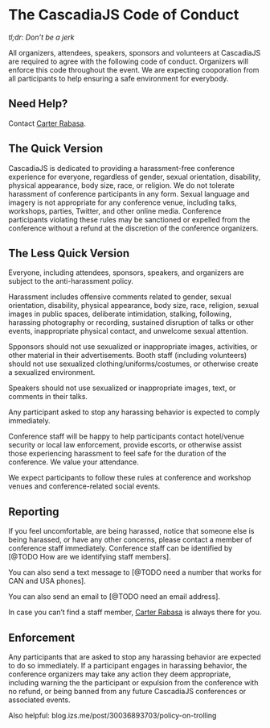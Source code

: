 # The CascadiaJS Code of Conduct

*tl;dr: Don’t be a jerk*

All organizers, attendees, speakers, sponsors and volunteers at CascadiaJS are required to agree with the following code of conduct. Organizers will enforce this code throughout the event. We are expecting cooporation from all participants to help ensuring a safe environment for everybody.

## Need Help?
Contact [Carter Rabasa](http://twitter.com/crtr0).

## The Quick Version

CascadiaJS is dedicated to providing a harassment-free conference experience for everyone, regardless of gender, sexual orientation, disability, physical appearance, body size, race, or religion. We do not tolerate harassment of conference participants in any form. Sexual language and imagery is not appropriate for any conference venue, including talks, workshops, parties, Twitter, and other online media. Conference participants violating these rules may be sanctioned or expelled from the conference without a refund at the discretion of the conference organizers.

## The Less Quick Version

Everyone, including attendees, sponsors, speakers, and organizers are subject to the anti-harassment policy.

Harassment includes offensive comments related to gender, sexual orientation, disability, physical appearance, body size, race, religion, sexual images in public spaces, deliberate intimidation, stalking, following, harassing photography or recording, sustained disruption of talks or other events, inappropriate physical contact, and unwelcome sexual attention.

Spponsors should not use sexualized or inappropriate images, activities, or other material in their advertisements. Booth staff (including volunteers) should not use sexualized clothing/uniforms/costumes, or otherwise create a sexualized environment.

Speakers should not use sexualized or inappropriate images, text, or comments in their talks.

Any participant asked to stop any harassing behavior is expected to comply immediately.

Conference staff will be happy to help participants contact hotel/venue security or local law enforcement, provide escorts, or otherwise assist those experiencing harassment to feel safe for the duration of the conference. We value your attendance.

We expect participants to follow these rules at conference and workshop venues and conference-related social events.

## Reporting

If you feel uncomfortable, are being harassed, notice that someone else is being harassed, or have any other concerns, please contact a member of conference staff immediately. Conference staff can be identified by [@TODO How are we identifying staff members].

You can also send a text message to [@TODO need a number that works for CAN and USA phones].

You can also send an email to [@TODO need an email address].

In case you can’t find a staff member, [Carter Rabasa](http://twitter.com/crtr0) is always there for you.

## Enforcement

Any participants that are asked to stop any harassing behavior are expected to do so immediately. If a participant engages in harassing behavior, the conference organizers may take any action they deem appropriate, including warning the the participant or expulsion from the conference with no refund, or being banned from any future CascadiaJS conferences or associated events.

Also helpful: blog.izs.me/post/30036893703/policy-on-trolling
